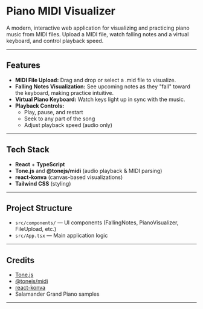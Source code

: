 # Piano MIDI Visualizer

A modern, interactive web application for visualizing and practicing piano music from MIDI files. Upload a MIDI file, watch falling notes and a virtual keyboard, and control playback speed.

---

## Features

-   **MIDI File Upload:** Drag and drop or select a .mid file to visualize.
-   **Falling Notes Visualization:** See upcoming notes as they "fall" toward the keyboard, making practice intuitive.
-   **Virtual Piano Keyboard:** Watch keys light up in sync with the music.
-   **Playback Controls:**
    -   Play, pause, and restart
    -   Seek to any part of the song
    -   Adjust playback speed (audio only)

---

## Tech Stack

-   **React** + **TypeScript**
-   **Tone.js** and **@tonejs/midi** (audio playback & MIDI parsing)
-   **react-konva** (canvas-based visualizations)
-   **Tailwind CSS** (styling)

---

## Project Structure

-   `src/components/` — UI components (FallingNotes, PianoVisualizer, FileUpload, etc.)
-   `src/App.tsx` — Main application logic

---

## Credits

-   [Tone.js](https://tonejs.github.io/)
-   [@tonejs/midi](https://github.com/Tonejs/Midi)
-   [react-konva](https://konvajs.org/docs/react/)
-   Salamander Grand Piano samples

---
